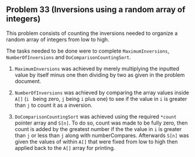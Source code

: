 
## Problem 33 (Inversions using a random array of integers)

This problem consists of counting the inversions needed to organize a random array of integers from low to high.

The tasks needed to be done were to complete `MaximumInversions`, `NumberOfInversions` and `DoComparisonCountingSort`.

1. `MaximumInversions` was achieved by merely multiplying the inputted value by itself minus one then dividing by two as given in
the problem document.

2. `NumberOfInversions` was achieved by comparing the array values inside `A[]` (`i ` being zero, `j` being `i` plus one) to see if the value in `i` is greater than `j` to count it as a inversion.

3. `DoComparisonCountingSort` was achieved using the required `*count` pointer array and `S[n]`. To do so, count was made to be fully zero, then count is added by the greatest number if the the value in `i` is greater than `j` or less than `j` along with numberCompares. Afterwards `S[n]` was given the values of within `A[]` that were fixed from low to high then applied back to the `A[]` array for printing.
